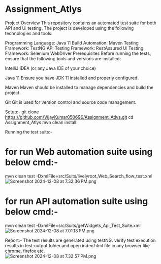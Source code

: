 # Assignment_Atlys

Project Overview
This repository contains an automated test suite for both API and UI testing. The project is developed using the following technologies and tools:

Programming Language: Java 11
Build Automation: Maven
Testing Framework: TestNG
API Testing Framework: RestAssured
UI Testing Framework: Selenium WebDriver
Prerequisites
Before running the tests, ensure that the following tools and versions are installed:

IntelliJ IDEA (or any Java IDE of your choice)

Java 11
Ensure you have JDK 11 installed and properly configured.

Maven
Maven should be installed to manage dependencies and build the project.

Git
Git is used for version control and source code management.

Setup:-
git clone https://github.com/VijayKumar050696/Assignment_Atlys.git
cd Assignment_Atlys
mvn clean install

Running the test suits:-
# for run Web automation suite using below cmd:-
mvn clean test -DxmlFile=src/Suits/livelyroot_Web_Search_flow_test.xml
![Screenshot 2024-12-08 at 7.32.36 PM.png](..%2F..%2F..%2F..%2FDesktop%2FScreenshot%202024-12-08%20at%207.32.36%E2%80%AFPM.png)

# for run API automation suite using below cmd:-
mvn clean test -DxmlFile=src/Suits/getWidgets_Api_Test_Suite.xml
![Screenshot 2024-12-08 at 7.01.13 PM.png](..%2F..%2F..%2F..%2FDesktop%2FScreenshot%202024-12-08%20at%207.01.13%E2%80%AFPM.png)


Report:-
The test results are generated using testNG. verify test execution results in test-output folder and open index.html file in any browser like chrome, firefox etc.  
![Screenshot 2024-12-08 at 7.32.57 PM.png](..%2F..%2F..%2F..%2FDesktop%2FScreenshot%202024-12-08%20at%207.32.57%E2%80%AFPM.png)


